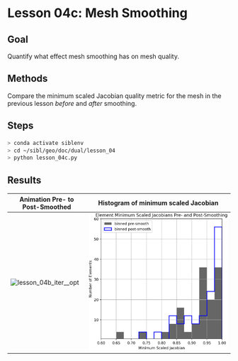 # Lesson 04c: Mesh Smoothing

## Goal

Quantify what effect mesh smoothing has on mesh quality.

## Methods

Compare the minimum scaled Jacobian quality metric for the mesh in the previous lesson
*before* and *after* smoothing.

## Steps

```bash
> conda activate siblenv
> cd ~/sibl/geo/doc/dual/lesson_04
> python lesson_04c.py
```

## Results

Animation Pre- to Post-Smoothed | Histogram of minimum scaled Jacobian
--|--
![lesson_04b_iter__opt](fig/lesson_04b_iter__opt.gif) | ![lesson_04c_histogram](fig/lesson_04c_histogram.png)
